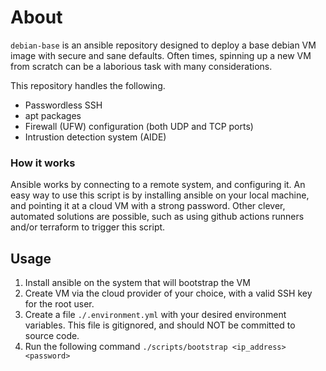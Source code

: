 # About

`debian-base` is an ansible repository designed to deploy a base debian VM image with secure and sane defaults. Often times, spinning up a new VM from scratch can be a laborious task with many considerations.

This repository handles the following.

- Passwordless SSH
- apt packages
- Firewall (UFW) configuration (both UDP and TCP ports)
- Intrustion detection system (AIDE)


### How it works

Ansible works by connecting to a remote system, and configuring it. An easy way to use this script is by installing ansible on your local machine, and pointing it at a cloud VM with a strong password. Other clever, automated solutions are possible, such as using github actions runners and/or terraform to trigger this script.

## Usage

1. Install ansible on the system that will bootstrap the VM
1. Create VM via the cloud provider of your choice, with a valid SSH key for the root user.
1. Create a file `./.environment.yml` with your desired environment variables. This file is gitignored, and should NOT be committed to source code.
1. Run the following command `./scripts/bootstrap <ip_address> <password>`
